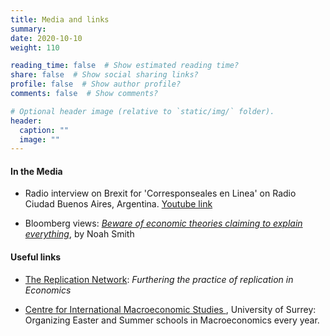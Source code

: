 ```yaml
---
title: Media and links
summary:
date: 2020-10-10
weight: 110

reading_time: false  # Show estimated reading time?
share: false  # Show social sharing links?
profile: false  # Show author profile?
comments: false  # Show comments?

# Optional header image (relative to `static/img/` folder).
header:
  caption: ""
  image: ""
---
```

#### In the Media

* Radio interview on Brexit for 'Corresponseales en Linea' on Radio Ciudad Buenos Aires, Argentina. <a href="https://www.youtube.com/embed/NYGaAnNQyoc?autoplay=1&auto_play=true">Youtube link</a>

* Bloomberg views: <a href="https://www.bloomberg.com/opinion/articles/2019-04-23/modern-monetary-theory-austrian-economics-deserve-skepticism">*Beware of economic theories claiming to explain everything*</a>, by Noah Smith



#### Useful links

* <a href="https://replicationnetwork.com">The Replication Network</a>: *Furthering the practice of replication in Economics* 

* <a href="https://www.surrey.ac.uk/centre-international-macroeconomic-studies-cims">Centre for International Macroeconomic Studies </a>, University of Surrey: Organizing Easter and Summer schools in Macroeconomics every year.


